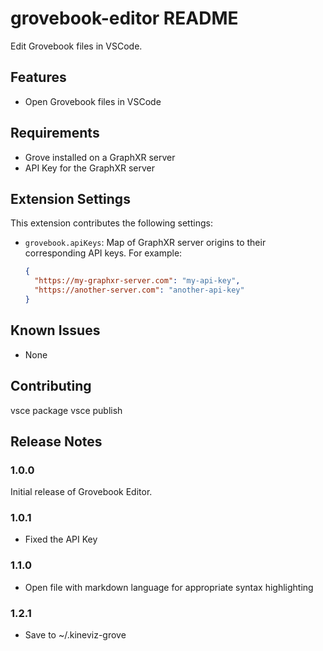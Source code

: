 # grovebook-editor README

Edit Grovebook files in VSCode.

## Features

- Open Grovebook files in VSCode

## Requirements

- Grove installed on a GraphXR server
- API Key for the GraphXR server

## Extension Settings

This extension contributes the following settings:

* `grovebook.apiKeys`: Map of GraphXR server origins to their corresponding API keys. For example:
  ```json
  {
    "https://my-graphxr-server.com": "my-api-key",
    "https://another-server.com": "another-api-key"
  }
  ```

## Known Issues

- None

## Contributing

vsce package
vsce publish

## Release Notes

### 1.0.0

Initial release of Grovebook Editor.

### 1.0.1

- Fixed the API Key

### 1.1.0

- Open file with markdown language for appropriate syntax highlighting

### 1.2.1

- Save to ~/.kineviz-grove